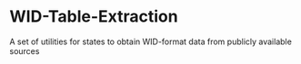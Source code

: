 # WID-Table-Extraction
A set of utilities for states to obtain WID-format data from publicly available sources

